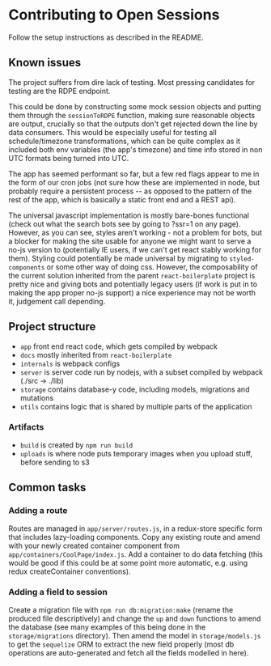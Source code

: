 # Contributing to Open Sessions

Follow the setup instructions as described in the README.

## Known issues

The project suffers from dire lack of testing. Most pressing candidates for testing are the RDPE endpoint.

This could be done by constructing some mock session objects and putting them through the `sessionToRDPE` function, making sure reasonable objects are output, crucially so that the outputs don't get rejected down the line by data consumers. This would be especially useful for testing all schedule/timezone transformations, which can be quite complex as it included both env variables (the app's timezone) and time info stored in non UTC formats being turned into UTC.

The app has seemed performant so far, but a few red flags appear to me in the form of our cron jobs (not sure how these are implemented in node, but probably require a persistent process -- as opposed to the pattern of the rest of the app, which is basically a static front end and a REST api).

The universal javascript implementation is mostly bare-bones functional (check out what the search bots see by going to ?ssr=1 on any page). However, as you can see, styles aren't working - not a problem for bots, but a blocker for making the site usable for anyone we might want to serve a no-js version to (potentially IE users, if we can't get react stably working for them). Styling could potentially be made universal by migrating to `styled-components` or some other way of doing css. However, the composability of the current solution inherited from the parent `react-boilerplate` project is pretty nice and giving bots and potentially legacy users (if work is put in to making the app proper no-js support) a nice experience may not be worth it, judgement call depending.

## Project structure

- `app` front end react code, which gets compiled by webpack
- `docs` mostly inherited from `react-boilerplate`
- `internals` is webpack configs
- `server` is server code run by nodejs, with a subset compiled by webpack (./src -> ./lib)
- `storage` contains database-y code, including models, migrations and mutations
- `utils` contains logic that is shared by multiple parts of the application

### Artifacts

- `build` is created by `npm run build`
- `uploads` is where node puts temporary images when you upload stuff, before sending to s3

## Common tasks

### Adding a route

Routes are managed in `app/server/routes.js`, in a redux-store specific form that includes lazy-loading components. Copy any existing route and amend with your newly created container component from `app/containers/CoolPage/index.js`. Add a container to do data fetching (this would be good if this could be at some point more automatic, e.g. using redux createContainer conventions).

### Adding a field to session

Create a migration file with `npm run db:migration:make` (rename the produced file descriptively) and change the `up` and `down` functions to amend the database (see many examples of this being done in the `storage/migrations` directory). Then amend the model in `storage/models.js` to get the `sequelize` ORM to extract the new field properly (most db operations are auto-generated and fetch all the fields modelled in here).